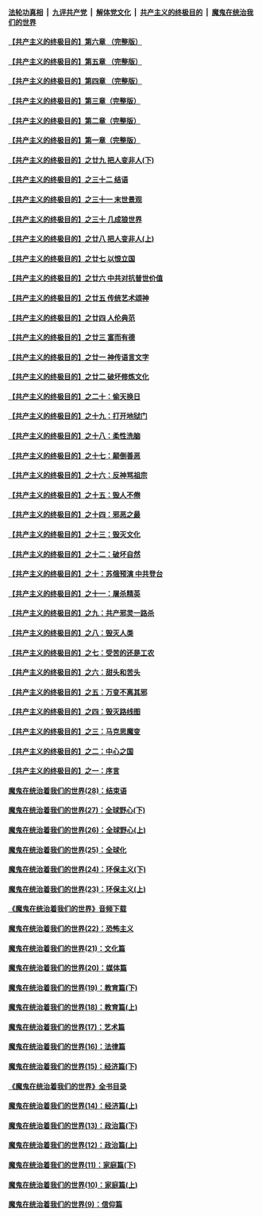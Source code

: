 ####  [法轮功真相](../../../../basic/blob/master/README.md?t=05091531) &nbsp;|&nbsp; [九评共产党](../../../../9ping.md/blob/master/README.md?t=05091531) &nbsp;|&nbsp; [解体党文化](../../../../jtdwh.md/blob/master/README.md?t=05091531)  &nbsp;|&nbsp; [共产主义的终极目的](../../../../gczydzjmd.md/blob/master/README.md?t=05091531) &nbsp;|&nbsp; [魔鬼在统治我们的世界](../../../../mgztzwmdsj.md/blob/master/README.md?t=05091531) 

#### [【共产主义的终极目的】第六章 （完整版）](../pages/nsc422/n11428913.md?t=05091531) 

#### [【共产主义的终极目的】第五章 （完整版）](../pages/nsc422/n11428912.md?t=05091531) 

#### [【共产主义的终极目的】第四章 （完整版）](../pages/nsc422/n11428907.md?t=05091531) 

#### [【共产主义的终极目的】第三章（完整版）](../pages/nsc422/n11428848.md?t=05091531) 

#### [【共产主义的终极目的】第二章（完整版）](../pages/nsc422/n11428831.md?t=05091531) 

#### [【共产主义的终极目的】第一章（完整版）](../pages/nsc422/n11417651.md?t=05091531) 

#### [【共产主义的终极目的】之廿九 把人变非人(下)](../pages/nsc422/n11344140.md?t=05091531) 

#### [【共产主义的终极目的】之三十二 结语](../pages/nsc422/n11360535.md?t=05091531) 

#### [【共产主义的终极目的】之三十一 末世景观](../pages/nsc422/n11351129.md?t=05091531) 

#### [【共产主义的终极目的】之三十 几成狼世界](../pages/nsc422/n11348280.md?t=05091531) 

#### [【共产主义的终极目的】之廿八 把人变非人(上)](../pages/nsc422/n11340492.md?t=05091531) 

#### [【共产主义的终极目的】之廿七 以恨立国](../pages/nsc422/n11336944.md?t=05091531) 

#### [【共产主义的终极目的】之廿六 中共对抗普世价值](../pages/nsc422/n11324785.md?t=05091531) 

#### [【共产主义的终极目的】之廿五 传统艺术颂神](../pages/nsc422/n11296396.md?t=05091531) 

#### [【共产主义的终极目的】之廿四 人伦典范](../pages/nsc422/n11296397.md?t=05091531) 

#### [【共产主义的终极目的】之廿三 富而有德](../pages/nsc422/n11283598.md?t=05091531) 

#### [【共产主义的终极目的】之廿一 神传语言文字](../pages/nsc422/n11263265.md?t=05091531) 

#### [【共产主义的终极目的】之廿二 破坏修炼文化](../pages/nsc422/n11245728.md?t=05091531) 

#### [【共产主义的终极目的】之二十：偷天换日](../pages/nsc422/n11238846.md?t=05091531) 

#### [【共产主义的终极目的】之十九：打开地狱门](../pages/nsc422/n11206376.md?t=05091531) 

#### [【共产主义的终极目的】之十八：柔性洗脑](../pages/nsc422/n11199994.md?t=05091531) 

#### [【共产主义的终极目的】之十七：颠倒善恶](../pages/nsc422/n11179782.md?t=05091531) 

#### [【共产主义的终极目的】之十六：反神骂祖宗](../pages/nsc422/n11166798.md?t=05091531) 

#### [【共产主义的终极目的】之十五：毁人不倦](../pages/nsc422/n11166792.md?t=05091531) 

#### [【共产主义的终极目的】之十四：邪恶之最](../pages/nsc422/n11150249.md?t=05091531) 

#### [【共产主义的终极目的】之十三：毁灭文化](../pages/nsc422/n11135227.md?t=05091531) 

#### [【共产主义的终极目的】之十二：破坏自然](../pages/nsc422/n11135214.md?t=05091531) 

#### [【共产主义的终极目的】之十：苏俄预演 中共登台](../pages/nsc422/n11118424.md?t=05091531) 

#### [【共产主义的终极目的】之十一：屠杀精英](../pages/nsc422/n11118442.md?t=05091531) 

#### [【共产主义的终极目的】之九：共产邪灵一路杀](../pages/nsc422/n11114139.md?t=05091531) 

#### [【共产主义的终极目的】之八：毁灭人类](../pages/nsc422/n11108503.md?t=05091531) 

#### [【共产主义的终极目的】之七：受苦的还是工农](../pages/nsc422/n11101809.md?t=05091531) 

#### [【共产主义的终极目的】之六：甜头和苦头](../pages/nsc422/n11096971.md?t=05091531) 

#### [【共产主义的终极目的】之五：万变不离其邪](../pages/nsc422/n11091285.md?t=05091531) 

#### [【共产主义的终极目的】之四：毁灭路线图](../pages/nsc422/n11086284.md?t=05091531) 

#### [【共产主义的终极目的】之三：马克思魔变](../pages/nsc422/n11061941.md?t=05091531) 

#### [【共产主义的终极目的】之二：中心之国](../pages/nsc422/n11047728.md?t=05091531) 

#### [【共产主义的终极目的】之一：序言](../pages/nsc422/n11086077.md?t=05091531) 

#### [魔鬼在统治着我们的世界(28)：结束语](../pages/nsc422/n10936246.md?t=05091531) 

#### [魔鬼在统治着我们的世界(27)：全球野心(下)](../pages/nsc422/n10928319.md?t=05091531) 

#### [魔鬼在统治着我们的世界(26)：全球野心(上)](../pages/nsc422/n10900318.md?t=05091531) 

#### [魔鬼在统治着我们的世界(25)：全球化](../pages/nsc422/n10788205.md?t=05091531) 

#### [魔鬼在统治着我们的世界(24)：环保主义(下)](../pages/nsc422/n10695307.md?t=05091531) 

#### [魔鬼在统治着我们的世界(23)：环保主义(上)](../pages/nsc422/n10688613.md?t=05091531) 

#### [《魔鬼在统治着我们的世界》音频下载](../pages/nsc422/n10635553.md?t=05091531) 

#### [魔鬼在统治着我们的世界(22)：恐怖主义](../pages/nsc422/n10614727.md?t=05091531) 

#### [魔鬼在统治着我们的世界(21)：文化篇](../pages/nsc422/n10597706.md?t=05091531) 

#### [魔鬼在统治着我们的世界(20)：媒体篇](../pages/nsc422/n10586579.md?t=05091531) 

#### [魔鬼在统治着我们的世界(19)：教育篇(下)](../pages/nsc422/n10564808.md?t=05091531) 

#### [魔鬼在统治着我们的世界(18)：教育篇(上)](../pages/nsc422/n10526970.md?t=05091531) 

#### [魔鬼在统治着我们的世界(17)：艺术篇](../pages/nsc422/n10499093.md?t=05091531) 

#### [魔鬼在统治着我们的世界(16)：法律篇](../pages/nsc422/n10485969.md?t=05091531) 

#### [魔鬼在统治着我们的世界(15)：经济篇(下)](../pages/nsc422/n10469975.md?t=05091531) 

#### [《魔鬼在统治着我们的世界》全书目录](../pages/nsc422/n10464261.md?t=05091531) 

#### [魔鬼在统治着我们的世界(14)：经济篇(上)](../pages/nsc422/n10457370.md?t=05091531) 

#### [魔鬼在统治着我们的世界(13)：政治篇(下)](../pages/nsc422/n10448270.md?t=05091531) 

#### [魔鬼在统治着我们的世界(12)：政治篇(上)](../pages/nsc422/n10444576.md?t=05091531) 

#### [魔鬼在统治着我们的世界(11)：家庭篇(下)](../pages/nsc422/n10440961.md?t=05091531) 

#### [魔鬼在统治着我们的世界(10)：家庭篇(上)](../pages/nsc422/n10435448.md?t=05091531) 

#### [魔鬼在统治着我们的世界(9)：信仰篇](../pages/nsc422/n10432159.md?t=05091531) 

